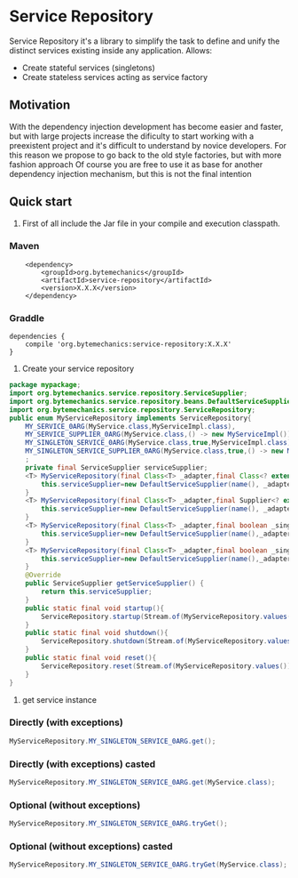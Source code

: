 # Service Repository
Service Repository it's a library to simplify the task to define and unify the distinct services existing inside any application.
Allows:
* Create stateful services (singletons)
* Create stateless services acting as service factory 

## Motivation
With the dependency injection development has become easier and faster, but with large projects increase the dificulty to start working with a preexistent project and it's difficult to understand by novice developers. For this reason we propose to go back to the old style factories, but with more fashion approach
Of course you are free to use it as base for another dependency injection mechanism, but this is not the final intention

## Quick start
1. First of all include the Jar file in your compile and execution classpath.
### Maven
```Maven
	<dependency>
		<groupId>org.bytemechanics</groupId>
		<artifactId>service-repository</artifactId>
		<version>X.X.X</version>
	</dependency>
```
### Graddle
```Gradle
dependencies {
    compile 'org.bytemechanics:service-repository:X.X.X'
}
```
1. Create your service repository
```Java
package mypackage;
import org.bytemechanics.service.repository.ServiceSupplier;
import org.bytemechanics.service.repository.beans.DefaultServiceSupplier;
import org.bytemechanics.service.repository.ServiceRepository;
public enum MyServiceRepository implements ServiceRepository{
	MY_SERVICE_0ARG(MyService.class,MyServiceImpl.class),
	MY_SERVICE_SUPPLIER_0ARG(MyService.class,() -> new MyServiceImpl()),
	MY_SINGLETON_SERVICE_0ARG(MyService.class,true,MyServiceImpl.class),
	MY_SINGLETON_SERVICE_SUPPLIER_0ARG(MyService.class,true,() -> new MyServiceImpl()),
	;	
	private final ServiceSupplier serviceSupplier;	
	<T> MyServiceRepository(final Class<T> _adapter,final Class<? extends T> _implementation,final Object... _args){
		this.serviceSupplier=new DefaultServiceSupplier(name(), _adapter, _implementation,_args);
	}
	<T> MyServiceRepository(final Class<T> _adapter,final Supplier<? extends T> _implementationSupplier){
		this.serviceSupplier=new DefaultServiceSupplier(name(), _adapter, _implementationSupplier);
	}
	<T> MyServiceRepository(final Class<T> _adapter,final boolean _singleton,final Class<? extends T> _implementation,final Object... _args){
		this.serviceSupplier=new DefaultServiceSupplier(name(),_adapter,_singleton,_implementation,_args);
	}
	<T> MyServiceRepository(final Class<T> _adapter,final boolean _singleton,final Supplier<? extends T> _implementationSupplier){
		this.serviceSupplier=new DefaultServiceSupplier(name(),_adapter,_singleton,_implementationSupplier);
	}
	@Override
	public ServiceSupplier getServiceSupplier() {
		return this.serviceSupplier;
	}
	public static final void startup(){
		ServiceRepository.startup(Stream.of(MyServiceRepository.values()));
	}
	public static final void shutdown(){
		ServiceRepository.shutdown(Stream.of(MyServiceRepository.values()));
	}
	public static final void reset(){
		ServiceRepository.reset(Stream.of(MyServiceRepository.values()));
	}
}
```
1. get service instance
### Directly (with exceptions)
```Java
MyServiceRepository.MY_SINGLETON_SERVICE_0ARG.get();
```
### Directly (with exceptions) casted
```Java
MyServiceRepository.MY_SINGLETON_SERVICE_0ARG.get(MyService.class);
```
### Optional (without exceptions)
```Java
MyServiceRepository.MY_SINGLETON_SERVICE_0ARG.tryGet();
```
### Optional (without exceptions) casted
```Java
MyServiceRepository.MY_SINGLETON_SERVICE_0ARG.tryGet(MyService.class);
```
